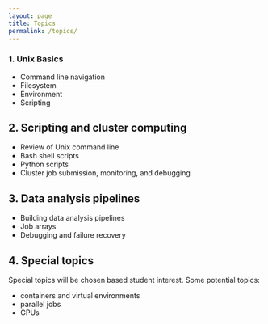 ```yaml
---
layout: page
title: Topics
permalink: /topics/
---
```


### 1. Unix Basics

* Command line navigation
* Filesystem
* Environment
* Scripting

## 2. Scripting and cluster computing

* Review of Unix command line
* Bash shell scripts
* Python scripts
* Cluster job submission, monitoring, and debugging

## 3. Data analysis pipelines

* Building data analysis pipelines
* Job arrays
* Debugging and failure recovery

## 4. Special topics

Special topics will be chosen based student interest.  Some potential topics:

* containers and virtual environments
* parallel jobs
* GPUs



